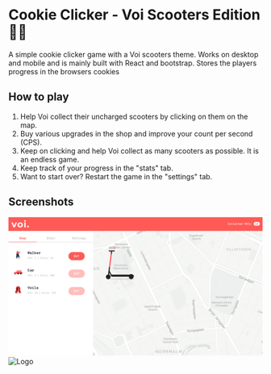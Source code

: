# Cookie Clicker - Voi Scooters Edition 🛴🍪

A simple cookie clicker game with a Voi scooters theme. Works on desktop and mobile and is mainly built with React and bootstrap. Stores the players progress in the browsers cookies 

## How to play

1. Help Voi collect their uncharged scooters by clicking on them on the map.
2. Buy various upgrades in the shop and improve your count per second (CPS). 
3. Keep on clicking and help Voi collect as many scooters as possible. It is an endless game. 
4. Keep track of your progress in the "stats" tab.
5. Want to start over? Restart the game in the "settings" tab.

## Screenshots
<img src="/src/images/preview-desktop.png" alt="Logo"
	title="Desktop preview" width="600" /> 
<img src="/src/images/preview-mobile.gif" alt="Logo"
	title="Mobile preview" width="220" />
